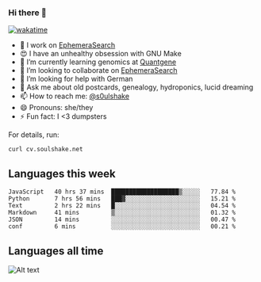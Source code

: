 ### Hi there 👋

[![wakatime](https://wakatime.com/badge/user/08339702-a231-40c4-8838-d449bd2ff951.svg)](https://wakatime.com/@08339702-a231-40c4-8838-d449bd2ff951)

<!--
**soulshake/soulshake** is a ✨ _special_ ✨ repository because its `README.md` (this file) appears on your GitHub profile.

Here are some ideas to get you started:

- 🔭 I’m currently working on ...
- 🌱 I’m currently learning ...
- 👯 I’m looking to collaborate on ...
- 🤔 I’m looking for help with ...
- 💬 Ask me about ...
- 📫 How to reach me: ...
- 😄 Pronouns: ...
- ⚡ Fun fact: ...
-->


- 🔭 I work on [EphemeraSearch](https://www.ephemerasearch.com/)
- 😍 I have an unhealthy obsession with GNU Make
- :dna: I’m currently learning genomics at [Quantgene](https://www.quantgene.com/)
- 👯 I’m looking to collaborate on [EphemeraSearch](https://www.ephemerasearch.com/)
- 🤔 I’m looking for help with German
- 💬 Ask me about old postcards, genealogy, hydroponics, lucid dreaming
- 📫 How to reach me: [@s0ulshake](https://twitter.com/soulshake)
- 😄 Pronouns: she/they
- ⚡ Fun fact: I <3 dumpsters

For details, run:

```
curl cv.soulshake.net
```

## Languages this week

<!--START_SECTION:waka-->

```text
JavaScript   40 hrs 37 mins  ███████████████████▒░░░░░   77.84 %
Python       7 hrs 56 mins   ███▓░░░░░░░░░░░░░░░░░░░░░   15.21 %
Text         2 hrs 22 mins   █░░░░░░░░░░░░░░░░░░░░░░░░   04.54 %
Markdown     41 mins         ▒░░░░░░░░░░░░░░░░░░░░░░░░   01.32 %
JSON         14 mins         ░░░░░░░░░░░░░░░░░░░░░░░░░   00.47 %
conf         6 mins          ░░░░░░░░░░░░░░░░░░░░░░░░░   00.21 %
```

<!--END_SECTION:waka-->

## Languages all time
![Alt text](https://wakatime.com/share/@aj/6aa10b67-a5e9-4fb1-acaf-8692f4385172.svg)
